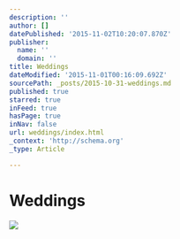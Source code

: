 ```yaml
---
description: ''
author: []
datePublished: '2015-11-02T10:20:07.870Z'
publisher:
  name: ''
  domain: ''
title: Weddings
dateModified: '2015-11-01T00:16:09.692Z'
sourcePath: _posts/2015-10-31-weddings.md
published: true
starred: true
inFeed: true
hasPage: true
inNav: false
url: weddings/index.html
_context: 'http://schema.org'
_type: Article

---
```

# Weddings
![](https://the-grid-user-content.s3-us-west-2.amazonaws.com/41237f7b-3c1c-48d6-ac80-4cff84a676b0.png)
